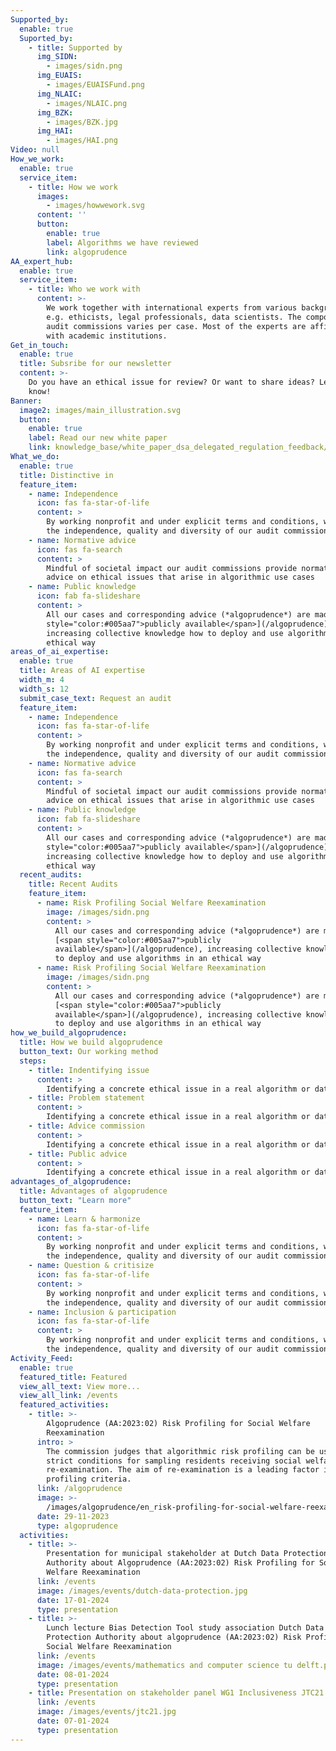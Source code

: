 ```yaml
---
Supported_by:
  enable: true
  Suported_by:
    - title: Supported by
      img_SIDN:
        - images/sidn.png
      img_EUAIS:
        - images/EUAISFund.png
      img_NLAIC:
        - images/NLAIC.png
      img_BZK:
        - images/BZK.jpg
      img_HAI:
        - images/HAI.png
Video: null
How_we_work:
  enable: true
  service_item:
    - title: How we work
      images:
        - images/howwework.svg
      content: ''
      button:
        enable: true
        label: Algorithms we have reviewed
        link: algoprudence
AA_expert_hub:
  enable: true
  service_item:
    - title: Who we work with
      content: >-
        We work together with international experts from various backgrounds,
        e.g. ethicists, legal professionals, data scientists. The composition of
        audit commissions varies per case. Most of the experts are affiliated
        with academic institutions.
Get_in_touch:
  enable: true
  title: Subsribe for our newsletter
  content: >-
    Do you have an ethical issue for review? Or want to share ideas? Let us
    know!
Banner:
  image2: images/main_illustration.svg
  button:
    enable: true
    label: Read our new white paper
    link: knowledge_base/white_paper_dsa_delegated_regulation_feedback/
What_we_do:
  enable: true
  title: Distinctive in
  feature_item:
    - name: Independence
      icon: fas fa-star-of-life
      content: >
        By working nonprofit and under explicit terms and conditions, we ensure
        the independence, quality and diversity of our audit commissions
    - name: Normative advice
      icon: fas fa-search
      content: >
        Mindful of societal impact our audit commissions provide normative
        advice on ethical issues that arise in algorithmic use cases
    - name: Public knowledge
      icon: fab fa-slideshare
      content: >
        All our cases and corresponding advice (*algoprudence*) are made [<span
        style="color:#005aa7">publicly available</span>](/algoprudence),
        increasing collective knowledge how to deploy and use algorithms in an
        ethical way
areas_of_ai_expertise:
  enable: true
  title: Areas of AI expertise
  width_m: 4
  width_s: 12
  submit_case_text: Request an audit
  feature_item:
    - name: Independence
      icon: fas fa-star-of-life
      content: >
        By working nonprofit and under explicit terms and conditions, we ensure
        the independence, quality and diversity of our audit commissions
    - name: Normative advice
      icon: fas fa-search
      content: >
        Mindful of societal impact our audit commissions provide normative
        advice on ethical issues that arise in algorithmic use cases
    - name: Public knowledge
      icon: fab fa-slideshare
      content: >
        All our cases and corresponding advice (*algoprudence*) are made [<span
        style="color:#005aa7">publicly available</span>](/algoprudence),
        increasing collective knowledge how to deploy and use algorithms in an
        ethical way
  recent_audits:
    title: Recent Audits
    feature_item:
      - name: Risk Profiling Social Welfare Reexamination
        image: /images/sidn.png
        content: >
          All our cases and corresponding advice (*algoprudence*) are made
          [<span style="color:#005aa7">publicly
          available</span>](/algoprudence), increasing collective knowledge how
          to deploy and use algorithms in an ethical way
      - name: Risk Profiling Social Welfare Reexamination
        image: /images/sidn.png
        content: >
          All our cases and corresponding advice (*algoprudence*) are made
          [<span style="color:#005aa7">publicly
          available</span>](/algoprudence), increasing collective knowledge how
          to deploy and use algorithms in an ethical way
how_we_build_algoprudence:
  title: How we build algoprudence
  button_text: Our working method
  steps:
    - title: Indentifying issue
      content: >
        Identifying a concrete ethical issue in a real algorithm or data-analysis tool
    - title: Problem statement
      content: >
        Identifying a concrete ethical issue in a real algorithm or data-analysis tool
    - title: Advice commission
      content: >
        Identifying a concrete ethical issue in a real algorithm or data-analysis tool
    - title: Public advice
      content: >
        Identifying a concrete ethical issue in a real algorithm or data-analysis tool
advantages_of_algoprudence:
  title: Advantages of algoprudence
  button_text: "Learn more"
  feature_item:
    - name: Learn & harmonize
      icon: fas fa-star-of-life
      content: >
        By working nonprofit and under explicit terms and conditions, we ensure
        the independence, quality and diversity of our audit commissions
    - name: Question & critisize
      icon: fas fa-star-of-life
      content: >
        By working nonprofit and under explicit terms and conditions, we ensure
        the independence, quality and diversity of our audit commissions
    - name: Inclusion & participation
      icon: fas fa-star-of-life
      content: >
        By working nonprofit and under explicit terms and conditions, we ensure
        the independence, quality and diversity of our audit commissions
Activity_Feed:
  enable: true
  featured_title: Featured
  view_all_text: View more...
  view_all_link: /events
  featured_activities:
    - title: >-
        Algoprudence (AA:2023:02) Risk Profiling for Social Welfare
        Reexamination 
      intro: >
        The commission judges that algorithmic risk profiling can be used under
        strict conditions for sampling residents receiving social welfare for
        re-examination. The aim of re-examination is a leading factor in judging
        profiling criteria.
      link: /algoprudence
      image: >-
        /images/algoprudence/en_risk-profiling-for-social-welfare-reexamination-aa202302.png
      date: 29-11-2023
      type: algoprudence
  activities:
    - title: >-
        Presentation for municipal stakeholder at Dutch Data Protection
        Authority about Algoprudence (AA:2023:02) Risk Profiling for Social
        Welfare Reexamination 
      link: /events
      image: /images/events/dutch-data-protection.jpg
      date: 17-01-2024
      type: presentation
    - title: >-
        Lunch lecture Bias Detection Tool study association Dutch Data
        Protection Authority about algoprudence (AA:2023:02) Risk Profiling for
        Social Welfare Reexamination 
      link: /events
      image: /images/events/mathematics and computer science tu delft.png
      date: 08-01-2024
      type: presentation
    - title: Presentation on stakeholder panel WG1 Inclusiveness JTC21
      link: /events
      image: /images/events/jtc21.jpg
      date: 07-01-2024
      type: presentation
---
```


